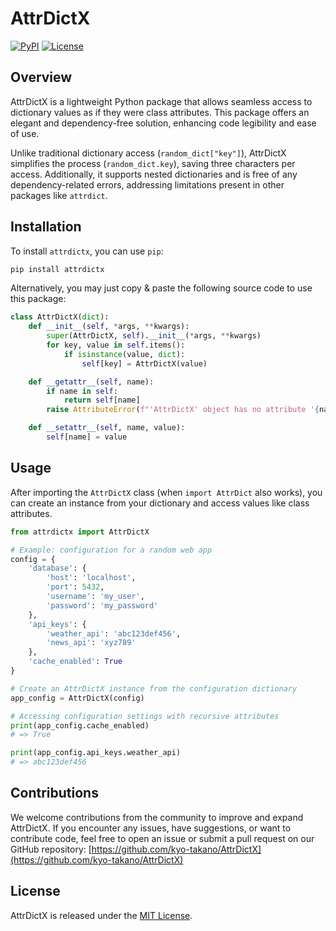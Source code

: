 # AttrDictX

[![PyPI](https://img.shields.io/pypi/v/attrdictx.svg)](https://pypi.org/project/attrdictx/)
[![License](https://img.shields.io/pypi/l/attrdictx.svg)](https://github.com/kyo-takano/AttrDictX/blob/main/LICENSE)

## Overview

AttrDictX is a lightweight Python package that allows seamless access to dictionary values as if they were class attributes. This package offers an elegant and dependency-free solution, enhancing code legibility and ease of use.

Unlike traditional dictionary access (`random_dict["key"]`), AttrDictX simplifies the process (`random_dict.key`), saving three characters per access. Additionally, it supports nested dictionaries and is free of any dependency-related errors, addressing limitations present in other packages like `attrdict`.

## Installation

To install `attrdictx`, you can use `pip`:

```bash
pip install attrdictx
```

Alternatively, you may just copy & paste the following source code to use this package:

```python
class AttrDictX(dict):
    def __init__(self, *args, **kwargs):
        super(AttrDictX, self).__init__(*args, **kwargs)
        for key, value in self.items():
            if isinstance(value, dict):
                self[key] = AttrDictX(value)

    def __getattr__(self, name):
        if name in self:
            return self[name]
        raise AttributeError(f"'AttrDictX' object has no attribute '{name}'")

    def __setattr__(self, name, value):
        self[name] = value
```

## Usage

After importing the `AttrDictX` class (when `import AttrDict` also works), you can create an instance from your dictionary and access values like class attributes.

```python
from attrdictx import AttrDictX

# Example: configuration for a random web app
config = {
    'database': {
        'host': 'localhost',
        'port': 5432,
        'username': 'my_user',
        'password': 'my_password'
    },
    'api_keys': {
        'weather_api': 'abc123def456',
        'news_api': 'xyz789'
    },
    'cache_enabled': True
}

# Create an AttrDictX instance from the configuration dictionary
app_config = AttrDictX(config)

# Accessing configuration settings with recursive attributes
print(app_config.cache_enabled)
# => True

print(app_config.api_keys.weather_api)
# => abc123def456
```

## Contributions

We welcome contributions from the community to improve and expand AttrDictX. If you encounter any issues, have suggestions, or want to contribute code, feel free to open an issue or submit a pull request on our GitHub repository: [https://github.com/kyo-takano/AttrDictX](https://github.com/kyo-takano/AttrDictX)

## License

AttrDictX is released under the [MIT License](https://github.com/kyo-takano/AttrDictX/blob/main/LICENSE).
